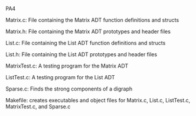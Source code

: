 PA4

Matrix.c: File containing the Matrix ADT function definitions and structs

Matrix.h: File containing the Matrix ADT prototypes and header files

List.c: File containing the List ADT function definitions and structs

List.h: File containing the List ADT prototypes and header files

MatrixTest.c: A testing program for the Matrix ADT

ListTest.c: A testing program for the List ADT

Sparse.c: Finds the strong components of a digraph

Makefile: creates executables and object files for Matrix.c, List.c, ListTest.c, MatrixTest.c, and Sparse.c
